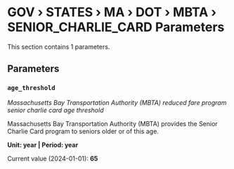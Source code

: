# GOV › STATES › MA › DOT › MBTA › SENIOR_CHARLIE_CARD Parameters

This section contains 1 parameters.

## Parameters

### `age_threshold`
*Massachusetts Bay Transportation Authority (MBTA) reduced fare program senior charlie card age threshold*

Massachusetts Bay Transportation Authority (MBTA) provides the Senior Charlie Card program to seniors older or of this age.

**Unit: year | Period: year**

Current value (2024-01-01): **65**

